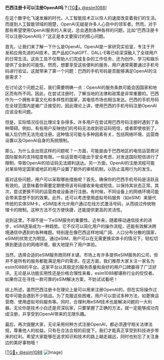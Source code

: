 **巴西注册卡可以注册OpenAI吗？**[[TG💪+ @esim1088](https://t.me/s/esim1088)]

在这个数字化飞速发展的时代，人工智能技术正以惊人的速度改变着我们的生活。而提到人工智能领域的翘楚，OpenAI无疑是许多人心目中的领军者。然而，对于那些希望使用OpenAI服务的人来说，总会遇到各种各样的问题，比如“巴西注册卡可以注册OpenAI吗？”这正是本文要探讨的核心问题。

首先，让我们来了解一下什么是OpenAI。OpenAI是一家研究实验室，专注于开发和应用先进的AI技术，其产品如ChatGPT、DALL-E等已经深深融入了全球用户的日常生活。这些工具不仅帮助人们完成复杂的工作任务，还为创作、学习和娱乐提供了全新的可能性。然而，想要享受这些便利的服务，用户通常需要通过手机号码进行验证。这就带来了第一个问题：巴西的手机号码是否能够满足OpenAI的注册需求？

在讨论这个问题之前，我们需要明确一点：OpenAI的服务条款可能会因国家和地区而有所不同。因此，在尝试注册时，了解当地的法律和政策是非常重要的。巴西作为一个拥有丰富文化和多样性的国家，其电信市场也相当发达。巴西的手机号码在全球范围内是被广泛接受的，因此理论上讲，使用巴西的手机号码注册OpenAI应该没有问题。

但是，实际情况往往比理论复杂得多。许多用户在尝试用巴西号码注册时遇到了各种障碍。例如，有些用户反映他们的号码无法收到验证码短信，或者即使收到了，输入后仍然无法完成注册。这种情况可能与多种因素有关，包括网络环境、运营商设置以及OpenAI自身的系统限制。

那么，为什么会出现这样的问题呢？一方面，可能是由于巴西地区的电信运营商对国际服务的支持程度有限。一些运营商可能出于安全考虑，对发送国际短信进行了限制，导致OpenAI的验证码无法顺利送达。另一方面，OpenAI的注册流程可能对某些特定国家或地区的用户设置了额外的审核机制，以防止滥用行为的发生。

面对这些问题，用户可以采取哪些措施呢？首先，确保你的巴西手机号码是活跃且有效的。这意味着你需要定期使用该号码接收来电或短信，以保持其状态正常。其次，尝试更换不同的运营商或设备进行注册。有时候，不同设备上的网络环境可能会带来意想不到的效果。此外，还可以考虑使用虚拟号码服务（如eSIM）来替代传统的实体SIM卡。eSIM技术允许用户通过在线方式激活号码，从而绕过传统物理卡的限制。这种方法不仅方便快捷，还能提供更高的灵活性。

说到这里，不得不提一下eSIM服务的重要性。近年来，随着移动通信技术的进步，eSIM逐渐成为一种趋势。它不仅可以简化用户的操作流程，还能有效解决跨境通信中遇到的各种难题。特别是在像巴西这样地域广阔、人口分布分散的国家，eSIM的优势尤为明显。通过eSIM，用户可以在无需更换实体卡的情况下，轻松切换到更适合的网络环境，极大地提升了用户体验。

当然，选择合适的eSIM服务商同样关键。市场上有许多提供eSIM服务的公司，但并不是所有的服务都能满足用户的需求。在这方面，我们推荐大家关注一家名为esim1088的平台。这家平台以其稳定的服务质量和良好的用户口碑赢得了广泛好评。无论是从功能实用性还是价格合理性来看，esim1088都堪称行业的佼佼者。如果你正在寻找一款可靠的eSIM解决方案，不妨试试看吧！

综上所述，虽然巴西注册卡在理论上是可以用来注册OpenAI的，但在实际操作过程中可能会遇到不少挑战。为了克服这些困难，用户可以尝试多种方法，如更换运营商、使用虚拟号码服务等。同时，合理利用eSIM技术也是解决问题的一大利器。无论你是技术小白还是资深玩家，只要掌握了正确的方法，就一定能够成功完成注册，并享受到OpenAI带来的无限乐趣。

最后，再次提醒大家，无论采用何种方式注册OpenAI，都必须遵守相关法律法规，尊重他人的权益。只有在合法合规的前提下，我们才能真正享受到科技进步带来的红利。希望大家能够在追求知识和技术的路上越走越远，同时也别忘了关注身边的美好事物哦！

[[TG💪+ @esim1088](https://t.me/s/esim1088) ![Image](https://i.postimg.cc/4NQfJmqS/Snipaste-2025-05-13-00-14-12.png)]